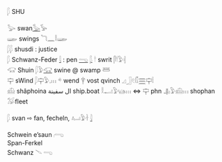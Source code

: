 𓆄 SHU  

𓅬 swan[𓅭](𓅭)𓅚  
𓆃 swings 𓆓𓈖𓎛𓆃  
𓆄𓆄 shusdi : justice  
𓆄 Schwanz-Feder [𓇋](𓇋) : pen [𓂸](𓂸) [𓆄](𓆄)  𓎗 swrit 𓋴𓎗𓅱𓏜  
𓃟 Shuin 𓆄𓅱[𓃟](𓃟) swine @ swamp 𓆷  
𓊡 sWind 𓆄𓊡𓅱𓈒𓏥  𓍬 wend 𓋁 vost qvinch 𓈎𓃀𓏲𓏁𓈗𓊡𓏪  
𓊝 shâphoina ال سفينة ship.boat  𓎛𓂝𓅱𓊞𓏥  ⇔ 𓊡 phn   𓊣𓅱𓊝𓏥 shophan   𓅮fleet  

𓆄 svan ⇨ fan, fecheln, 𓂤𓅱𓋽  [𓇋](𓇋)  



Schwein  e’saun 𓂺  
Span-Ferkel  
Schwanz 𓄢 𓂸  